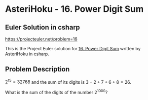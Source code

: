 
# AsteriHoku - 16. Power Digit Sum
## Euler Solution in csharp
https://projecteuler.net/problem=16 

This is the Project Euler solution for [16. Power Digit Sum](https://projecteuler.net/problem=16)
written by AsteriHoku in csharp.

## Problem Description
$2^{15} = 32768$ and the sum of its digits is $3 + 2 + 7 + 6 + 8 = 26$.

What is the sum of the digits of the number $2^{1000}$?
